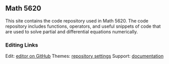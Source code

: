 ## Math 5620

This site contains the code repository used in Math 5620. The code repository includes functions, operators, and useful snippets of code that are used to solve partial and differential equations numerically. 

### Editing Links
Edit: [editor on GitHub](https://github.com/T-Turner/T-Turner.github.io/edit/master/index.md)
Themes: [repository settings](https://github.com/T-Turner/T-Turner.github.io/settings)
Support: [documentation](https://help.github.com/categories/github-pages-basics/) 
